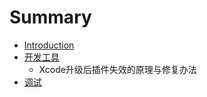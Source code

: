 # Summary

* [Introduction](README.md)
* [开发工具](developer_tool.md)
   * Xcode升级后插件失效的原理与修复办法
* [调试](debug.md)


